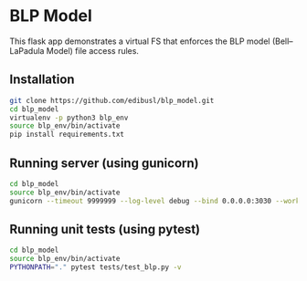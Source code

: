 # BLP Model
This flask app demonstrates a virtual FS that enforces the BLP model (Bell–LaPadula Model) file access rules.

## Installation
```bash
git clone https://github.com/edibusl/blp_model.git
cd blp_model
virtualenv -p python3 blp_env
source blp_env/bin/activate
pip install requirements.txt
```

## Running server (using gunicorn)
```bash
cd blp_model
source blp_env/bin/activate
gunicorn --timeout 9999999 --log-level debug --bind 0.0.0.0:3030 --worker-class=gthread start_server:app
```

## Running unit tests (using pytest)
```bash
cd blp_model
source blp_env/bin/activate
PYTHONPATH="." pytest tests/test_blp.py -v
```